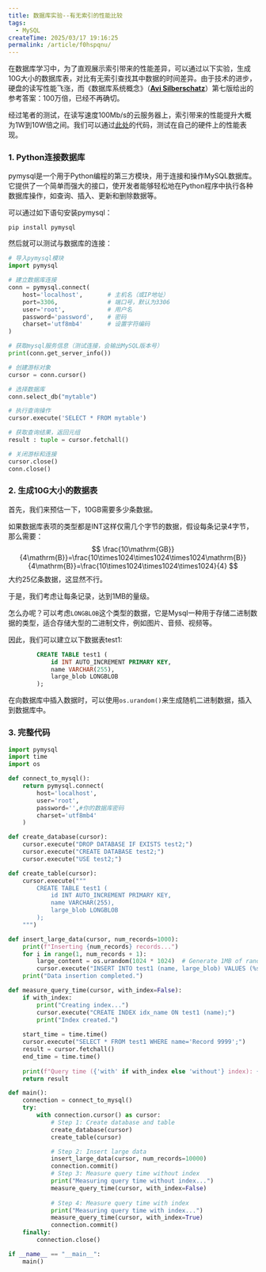 ```yaml
---
title: 数据库实验--有无索引的性能比较
tags:
  - MySQL
createTime: 2025/03/17 19:16:25
permalink: /article/f0hspqnu/
---
```




在数据库学习中，为了直观展示索引带来的性能差异，可以通过以下实验，生成10G大小的数据库表，对比有无索引查找其中数据的时间差异。由于技术的进步，硬盘的读写性能飞涨，而《数据库系统概念》（**[Avi Silberschatz](http://www.cs.yale.edu/homes/avi)**）第七版给出的参考答案：100万倍，已经不再确切。

经过笔者的测试，在读写速度100Mb/s的云服务器上，索引带来的性能提升大概为1W到10W倍之间。我们可以通过[此处](#_3-完整代码)的代码，测试在自己的硬件上的性能表现。

### 1. Python连接数据库

pymysql是一个用于Python编程的第三方模块，用于连接和操作MySQL数据库。它提供了一个简单而强大的接口，使开发者能够轻松地在Python程序中执行各种数据库操作，如查询、插入、更新和删除数据等。

可以通过如下语句安装pymysql：

```shell
pip install pymysql
```

然后就可以测试与数据库的连接：

```python
# 导入pymysql模块
import pymysql

# 建立数据库连接
conn = pymysql.connect(
    host='localhost',		# 主机名（或IP地址）
    port=3306,				# 端口号，默认为3306
    user='root',			# 用户名
    password='password',	# 密码
    charset='utf8mb4'  		# 设置字符编码
)

# 获取mysql服务信息（测试连接，会输出MySQL版本号）
print(conn.get_server_info())

# 创建游标对象
cursor = conn.cursor()

# 选择数据库
conn.select_db("mytable")

# 执行查询操作
cursor.execute('SELECT * FROM mytable')

# 获取查询结果，返回元组
result : tuple = cursor.fetchall()

# 关闭游标和连接
cursor.close()
conn.close()
```

### 2. 生成10G大小的数据表

首先，我们来预估一下，10GB需要多少条数据。

如果数据库表项的类型都是INT这样仅需几个字节的数据，假设每条记录4字节，那么需要：
$$
\frac{10\mathrm{GB}}{4\mathrm{B}}=\frac{10\times1024\times1024\times1024\mathrm{B}}{4\mathrm{B}}=\frac{10\times1024\times1024\times1024}{4}
$$
大约25亿条数据，这显然不行。

于是，我们考虑让每条记录，达到1MB的量级。

怎么办呢？可以考虑`LONGBLOB`这个类型的数据，它是Mysql一种用于存储二进制数据的类型，适合存储大型的二进制文件，例如图片、音频、视频等。

因此，我们可以建立以下数据表test1:

```sql
        CREATE TABLE test1 (
            id INT AUTO_INCREMENT PRIMARY KEY,
            name VARCHAR(255),
            large_blob LONGBLOB
        );
```

在向数据库中插入数据时，可以使用`os.urandom()`来生成随机二进制数据，插入到数据库中。

### 3. 完整代码

```python
import pymysql
import time
import os

def connect_to_mysql():
    return pymysql.connect(
        host='localhost',
        user='root',
        password='',#你的数据库密码
        charset='utf8mb4'
    )

def create_database(cursor):
    cursor.execute("DROP DATABASE IF EXISTS test2;")
    cursor.execute("CREATE DATABASE test2;")
    cursor.execute("USE test2;")

def create_table(cursor):
    cursor.execute("""
        CREATE TABLE test1 (
            id INT AUTO_INCREMENT PRIMARY KEY,
            name VARCHAR(255),
            large_blob LONGBLOB
        );
    """)

def insert_large_data(cursor, num_records=1000):
    print(f"Inserting {num_records} records...")
    for i in range(1, num_records + 1):
        large_content = os.urandom(1024 * 1024)  # Generate 1MB of random data
        cursor.execute("INSERT INTO test1 (name, large_blob) VALUES (%s, %s);", (f"Record {i}", large_content))
    print("Data insertion completed.")

def measure_query_time(cursor, with_index=False):
    if with_index:
        print("Creating index...")
        cursor.execute("CREATE INDEX idx_name ON test1 (name);")
        print("Index created.")
    
    start_time = time.time()
    cursor.execute("SELECT * FROM test1 WHERE name='Record 9999';")
    result = cursor.fetchall()
    end_time = time.time()
    
    print(f"Query time ({'with' if with_index else 'without'} index): {end_time - start_time:.4f} seconds")
    return result

def main():
    connection = connect_to_mysql()
    try:
        with connection.cursor() as cursor:
            # Step 1: Create database and table
            create_database(cursor)
            create_table(cursor)

            # Step 2: Insert large data
            insert_large_data(cursor, num_records=10000)
            connection.commit()
            # Step 3: Measure query time without index
            print("Measuring query time without index...")
            measure_query_time(cursor, with_index=False)
            
            # Step 4: Measure query time with index
            print("Measuring query time with index...")
            measure_query_time(cursor, with_index=True)
            connection.commit()
    finally:
        connection.close()

if __name__ == "__main__":
    main()

```

